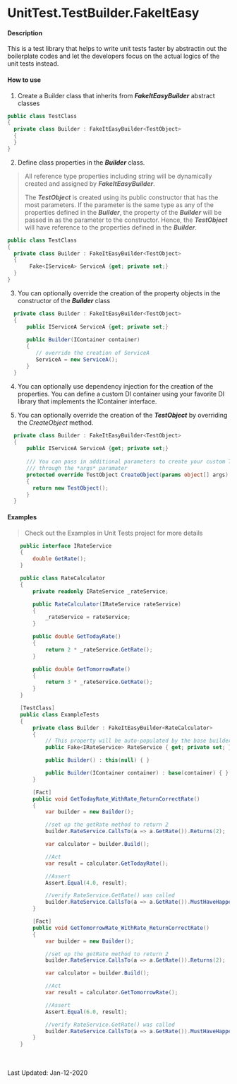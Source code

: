 # UnitTest.TestBuilder.FakeItEasy

#### Description
This is a test library that helps to write unit tests faster by abstractin out the boilerplate codes and let the developers focus on the actual logics of the unit tests instead.

#### How to use
1. Create a Builder class that inherits from ***FakeItEasyBuilder*** abstract classes
   

```C#
public class TestClass
{
  private class Builder : FakeItEasyBuilder<TestObject>
  {
  }
}
```

2. Define class properties in the ***Builder*** class. 
> All reference type properties including string will be dynamically created and assigned by ***FakeItEasyBuilder***.
>
> The ***TestObject*** is created using its public constructor that has the most parameters. If the parameter is the same type as any of the properties defined
> in the ***Builder***, the property of the ***Builder*** will be passed in as the parameter to the constructor. Hence, the ***TestObject*** will have reference
> to the properties defined in the ***Builder***.

```C#
public class TestClass
{
  private class Builder : FakeItEasyBuilder<TestObject>
  {
       Fake<IServiceA> ServiceA {get; private set;}
  }
}
```

3. You can optionally override the creation of the property objects in the constructor of the ***Builder*** class

```C#
  private class Builder : FakeItEasyBuilder<TestObject>
  {
      public IServiceA ServiceA {get; private set;}
      
      public Builder(IContainer container)
      {
         // override the creation of ServiceA
         ServiceA = new ServiceA();
      }
  }
```

4. You can optionally use dependency injection for the creation of the properties. You can define a custom DI container using your favorite DI library that implements the IContainer interface.


5. You can optionally override the creation of the ***TestObject*** by overriding the *CreateObject* method.

```C#
  private class Builder : FakeItEasyBuilder<TestObject>
  {
      public IServiceA ServiceA {get; private set;}
      
      /// You can pass in additional parameters to create your custom TestObject
      /// through the *args* paramater
      protected override TestObject CreateObject(params object[] args)
      {
        return new TestObject();
      }
  }
```

#### Examples

> Check out the Examples in Unit Tests project for more details

```C#
    public interface IRateService
    {
        double GetRate();
    }

    public class RateCalculator
    {
        private readonly IRateService _rateService;

        public RateCalculator(IRateService rateService)
        {
            _rateService = rateService;
        }

        public double GetTodayRate()
        {
            return 2 * _rateService.GetRate();
        }

        public double GetTomorrowRate()
        {
            return 3 * _rateService.GetRate();
        }
    }

    [TestClass]
    public class ExampleTests
    {
        private class Builder : FakeItEasyBuilder<RateCalculator>
        {
            // This property will be auto-populated by the base builder
            public Fake<IRateService> RateService { get; private set; }

            public Builder() : this(null) { }

            public Builder(IContainer container) : base(container) { }
        }

        [Fact]
        public void GetTodayRate_WithRate_ReturnCorrectRate()
        {
            var builder = new Builder();

            //set up the getRate method to return 2
            builder.RateService.CallsTo(a => a.GetRate()).Returns(2);

            var calculator = builder.Build();

            //Act
            var result = calculator.GetTodayRate();

            //Assert
            Assert.Equal(4.0, result);

            //verify RateService.GetRate() was called
            builder.RateService.CallsTo(a => a.GetRate()).MustHaveHappened();
        }

        [Fact]
        public void GetTomorrowRate_WithRate_ReturnCorrectRate()
        {
            var builder = new Builder();

            //set up the getRate method to return 2
            builder.RateService.CallsTo(a => a.GetRate()).Returns(2);

            var calculator = builder.Build();

            //Act
            var result = calculator.GetTomorrowRate();

            //Assert
            Assert.Equal(6.0, result);

            //verify RateService.GetRate() was called
            builder.RateService.CallsTo(a => a.GetRate()).MustHaveHappened();
        }
    }
```

<br>
<br>
Last Updated: Jan-12-2020
